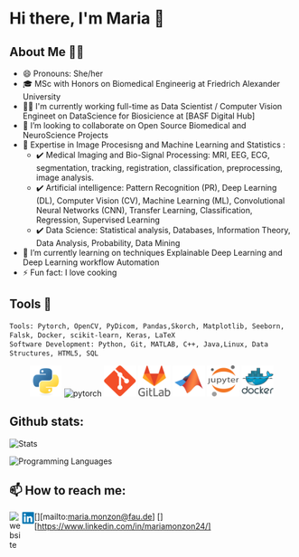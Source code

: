 # Hi there, I'm Maria 👋

<!--
**Mm24/mm24** is a ✨ _special_ ✨ repository because its `README.md` (this file) appears on your GitHub profile.

Here are some ideas to get you started:

- 🔭 I’m currently working on ...

- 🤔 I’m looking for help with ...
- 💬 Ask me about ...

-->

## About Me  👩‍🎓
- 😄 Pronouns: She/her
- 🎓  MSc with Honors on Biomedical Engineerig at Friedrich Alexander University 
- 👨‍💻 I'm currently working full-time as Data Scientist / Computer Vision Engineet on DataScience for Biosicience at [BASF Digital Hub]
- 👯 I’m looking to collaborate on Open Source Biomedical and NeuroScience Projects
- 🧠 Expertise in Image Procesisng and Machine Learning and Statistics : 
    - ✔️ Medical Imaging and Bio-Signal Processing: MRI, EEG, ECG, segmentation, tracking, registration, classification, preprocessing, image analysis.
    - ✔️ Artificial intelligence: Pattern Recognition (PR), Deep Learning (DL), Computer Vision (CV), Machine Learning (ML), Convolutional Neural Networks (CNN), Transfer Learning, Classification, Regression, Supervised Learning
    - ✔️ Data Science: Statistical analysis, Databases, Information Theory, Data Analysis, Probability, Data Mining
- 🌱 I’m currently learning on techniques Explainable Deep Learning and Deep Learning workflow Automation
- ⚡ Fun fact: I love cooking


##  Tools 🔧 
    Tools: Pytorch, OpenCV, PyDicom, Pandas,Skorch, Matplotlib, Seeborn, Falsk, Docker, scikit-learn, Keras, LaTeX
    Software Development: Python, Git, MATLAB, C++, Java,Linux, Data Structures, HTML5, SQL

<div>
<p align="center">
<img src="https://github.com/devicons/devicon/blob/master/icons/python/python-original.svg" alt="python" width="57" height="55"/>
<img src="https://pytorch.org/assets/images/pytorch-logo.png" alt="pytorch" width="70" height="70"/>
<img src="https://github.com/devicons/devicon/blob/master/icons/git/git-original.svg" alt="git" width="57" height="55"/>
<img src="https://github.com/devicons/devicon/blob/master/icons/gitlab/gitlab-original-wordmark.svg" alt="gitlab" width="57" height="55"/> 
<img src="https://github.com/devicons/devicon/blob/master/icons/matlab/matlab-original.svg" alt="matlab" width="57" height="55"/>   
<img src="https://github.com/devicons/devicon/blob/master/icons/jupyter/jupyter-original-wordmark.svg" alt="Jupyter" width="57" height="55"/>   
<img src="https://github.com/devicons/devicon/blob/master/icons/docker/docker-original-wordmark.svg" alt="docker" width="57" height="55"/>   
</div>

## Github stats:
<div>
    
![Stats](https://github-readme-stats.vercel.app/api?username=mm24&show_icons=true&title_color=8ac926&icon_color=8ac926&hide=[%22stars%22])
    
![Programming Languages](https://github-readme-stats.vercel.app/api/top-langs/?username=mm24&layout=compact&text_color=daf7dc&bg_color=151515)
   
</div>


## 📫  How to reach me: 

[<img align="left" alt="website" width="22px" src="https://cdn.jsdelivr.net/npm/simple-icons@3.13.0/icons/gmail.svg" />][mailto:maria.monzon@fau.de] 
[<img align="left" alt="LinkedIn" width="22px" src="https://github.com/devicons/devicon/blob/master/icons/linkedin/linkedin-original.svg"/>][https://www.linkedin.com/in/mariamonzon24/]
